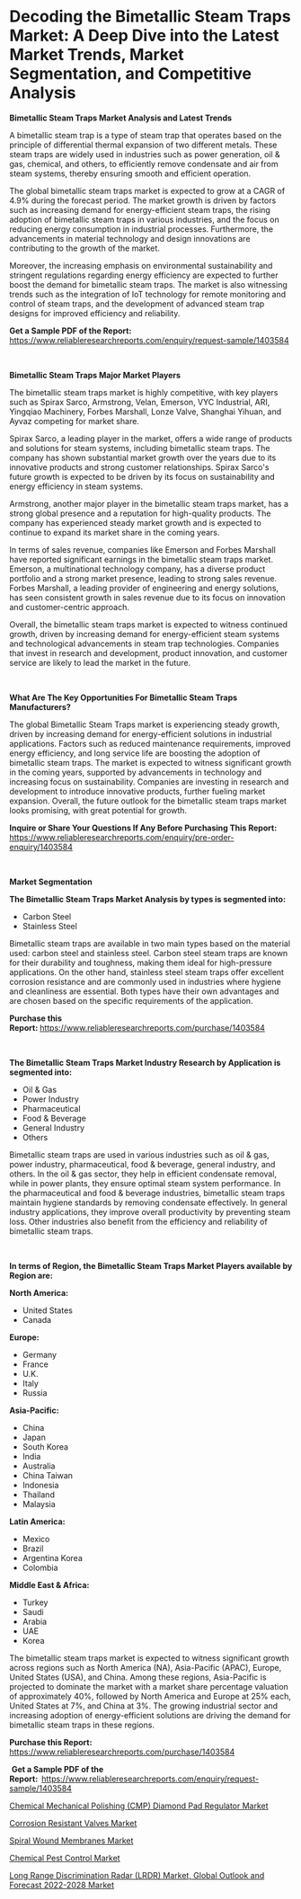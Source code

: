 <p><h1>Decoding the Bimetallic Steam Traps Market: A Deep Dive into the Latest Market Trends, Market Segmentation, and Competitive Analysis</h1></p><p><strong>Bimetallic Steam Traps Market Analysis and Latest Trends</strong></p>
<p><p>A bimetallic steam trap is a type of steam trap that operates based on the principle of differential thermal expansion of two different metals. These steam traps are widely used in industries such as power generation, oil & gas, chemical, and others, to efficiently remove condensate and air from steam systems, thereby ensuring smooth and efficient operation.</p><p>The global bimetallic steam traps market is expected to grow at a CAGR of 4.9% during the forecast period. The market growth is driven by factors such as increasing demand for energy-efficient steam traps, the rising adoption of bimetallic steam traps in various industries, and the focus on reducing energy consumption in industrial processes. Furthermore, the advancements in material technology and design innovations are contributing to the growth of the market.</p><p>Moreover, the increasing emphasis on environmental sustainability and stringent regulations regarding energy efficiency are expected to further boost the demand for bimetallic steam traps. The market is also witnessing trends such as the integration of IoT technology for remote monitoring and control of steam traps, and the development of advanced steam trap designs for improved efficiency and reliability.</p></p>
<p><strong>Get a Sample PDF of the Report:&nbsp;</strong> <a href="https://www.reliableresearchreports.com/enquiry/request-sample/1403584">https://www.reliableresearchreports.com/enquiry/request-sample/1403584</a></p>
<p>&nbsp;</p>
<p><strong>Bimetallic Steam Traps Major Market Players</strong></p>
<p><p>The bimetallic steam traps market is highly competitive, with key players such as Spirax Sarco, Armstrong, Velan, Emerson, VYC Industrial, ARI, Yingqiao Machinery, Forbes Marshall, Lonze Valve, Shanghai Yihuan, and Ayvaz competing for market share.</p><p>Spirax Sarco, a leading player in the market, offers a wide range of products and solutions for steam systems, including bimetallic steam traps. The company has shown substantial market growth over the years due to its innovative products and strong customer relationships. Spirax Sarco's future growth is expected to be driven by its focus on sustainability and energy efficiency in steam systems.</p><p>Armstrong, another major player in the bimetallic steam traps market, has a strong global presence and a reputation for high-quality products. The company has experienced steady market growth and is expected to continue to expand its market share in the coming years.</p><p>In terms of sales revenue, companies like Emerson and Forbes Marshall have reported significant earnings in the bimetallic steam traps market. Emerson, a multinational technology company, has a diverse product portfolio and a strong market presence, leading to strong sales revenue. Forbes Marshall, a leading provider of engineering and energy solutions, has seen consistent growth in sales revenue due to its focus on innovation and customer-centric approach.</p><p>Overall, the bimetallic steam traps market is expected to witness continued growth, driven by increasing demand for energy-efficient steam systems and technological advancements in steam trap technologies. Companies that invest in research and development, product innovation, and customer service are likely to lead the market in the future.</p></p>
<p>&nbsp;</p>
<p><strong>What Are The Key Opportunities For Bimetallic Steam Traps Manufacturers?</strong></p>
<p><p>The global Bimetallic Steam Traps market is experiencing steady growth, driven by increasing demand for energy-efficient solutions in industrial applications. Factors such as reduced maintenance requirements, improved energy efficiency, and long service life are boosting the adoption of bimetallic steam traps. The market is expected to witness significant growth in the coming years, supported by advancements in technology and increasing focus on sustainability. Companies are investing in research and development to introduce innovative products, further fueling market expansion. Overall, the future outlook for the bimetallic steam traps market looks promising, with great potential for growth.</p></p>
<p><strong>Inquire or Share Your Questions If Any Before Purchasing This Report:</strong> <a href="https://www.reliableresearchreports.com/enquiry/pre-order-enquiry/1403584">https://www.reliableresearchreports.com/enquiry/pre-order-enquiry/1403584</a></p>
<p>&nbsp;</p>
<p><strong>Market Segmentation</strong></p>
<p><strong>The Bimetallic Steam Traps Market Analysis by types is segmented into:</strong></p>
<p><ul><li>Carbon Steel</li><li>Stainless Steel</li></ul></p>
<p><p>Bimetallic steam traps are available in two main types based on the material used: carbon steel and stainless steel. Carbon steel steam traps are known for their durability and toughness, making them ideal for high-pressure applications. On the other hand, stainless steel steam traps offer excellent corrosion resistance and are commonly used in industries where hygiene and cleanliness are essential. Both types have their own advantages and are chosen based on the specific requirements of the application.</p></p>
<p><strong>Purchase this Report:&nbsp;</strong><a href="https://www.reliableresearchreports.com/purchase/1403584">https://www.reliableresearchreports.com/purchase/1403584</a></p>
<p>&nbsp;</p>
<p><strong>The Bimetallic Steam Traps Market Industry Research by Application is segmented into:</strong></p>
<p><ul><li>Oil & Gas</li><li>Power Industry</li><li>Pharmaceutical</li><li>Food & Beverage</li><li>General Industry</li><li>Others</li></ul></p>
<p><p>Bimetallic steam traps are used in various industries such as oil & gas, power industry, pharmaceutical, food & beverage, general industry, and others. In the oil & gas sector, they help in efficient condensate removal, while in power plants, they ensure optimal steam system performance. In the pharmaceutical and food & beverage industries, bimetallic steam traps maintain hygiene standards by removing condensate effectively. In general industry applications, they improve overall productivity by preventing steam loss. Other industries also benefit from the efficiency and reliability of bimetallic steam traps.</p></p>
<p>&nbsp;</p>
<p><strong>In terms of Region, the Bimetallic Steam Traps Market Players available by Region are:</strong></p>
<p>
    <p> <strong> North America: </strong>
        <ul>
            <li>United States</li>
            <li>Canada</li>
        </ul>
        </p> 
    <p> <strong> Europe: </strong>
        <ul>
            <li>Germany</li>
            <li>France</li>
            <li>U.K.</li>
            <li>Italy</li>
            <li>Russia</li>
        </ul>
        </p> 
    <p> <strong> Asia-Pacific: </strong>
        <ul>
            <li>China</li>
            <li>Japan</li>
            <li>South Korea</li>
            <li>India</li>
            <li>Australia</li>
            <li>China Taiwan</li>
            <li>Indonesia</li>
            <li>Thailand</li>
            <li>Malaysia</li>
        </ul>
        </p> 
    <p> <strong> Latin America: </strong>
        <ul>
            <li>Mexico</li>
            <li>Brazil</li>
            <li>Argentina Korea</li>
            <li>Colombia</li>
        </ul>
        </p> 
    <p> <strong> Middle East & Africa: </strong>
        <ul>
            <li>Turkey</li>
            <li>Saudi</li>
            <li>Arabia</li>
            <li>UAE</li>
            <li>Korea</li>
        </ul>
    </p>
    </p>
<p><p>The bimetallic steam traps market is expected to witness significant growth across regions such as North America (NA), Asia-Pacific (APAC), Europe, United States (USA), and China. Among these regions, Asia-Pacific is projected to dominate the market with a market share percentage valuation of approximately 40%, followed by North America and Europe at 25% each, United States at 7%, and China at 3%. The growing industrial sector and increasing adoption of energy-efficient solutions are driving the demand for bimetallic steam traps in these regions.</p></p>
<p><strong>Purchase this Report: </strong><a href="https://www.reliableresearchreports.com/purchase/1403584">https://www.reliableresearchreports.com/purchase/1403584</a></p>
<p>&nbsp;<strong>Get a Sample PDF of the Report:&nbsp;&nbsp;</strong><a href="https://www.reliableresearchreports.com/enquiry/request-sample/1403584">https://www.reliableresearchreports.com/enquiry/request-sample/1403584</a></p>
<p><strong></strong></p>
<p><p><a href="https://issuu.com/reportprime-2/docs/chemical-mechanical-polishing-cmp-diamond-pad-regu">Chemical Mechanical Polishing (CMP) Diamond Pad Regulator Market</a></p><p><a href="https://github.com/mancsybtousav/Market-Research-Report-List-1/blob/main/corrosion-resistant-valves-market.md">Corrosion Resistant Valves Market</a></p><p><a href="https://view.publitas.com/reportprime-1/spiral-wound-membranes-market-research-report-provides-critical-insights-that-can-help-shape-business-development-and-investment-strategies/">Spiral Wound Membranes Market</a></p><p><a href="https://view.publitas.com/reportprime-1/chemical-pest-control-market-research-report-provides-critical-insights-that-can-help-shape-business-development-and-investment-strategies/">Chemical Pest Control Market</a></p><p><a href="https://cute-banjo-8ca.notion.site/Long-Range-Discrimination-Radar-LRDR-Market-Global-Outlook-and-Forecast-2022-2028-Market-Research-2eda6c007386453698b187b10f735694">Long Range Discrimination Radar (LRDR) Market, Global Outlook and Forecast 2022-2028 Market</a></p></p>